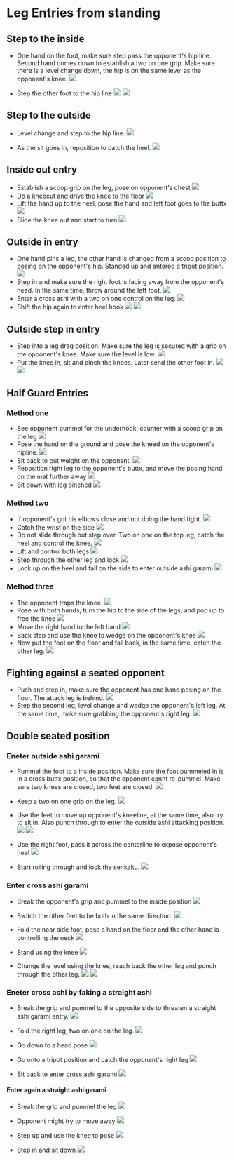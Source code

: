 
# Leg Entries from standing

## Step to the inside

* One hand on the foot, make sure step pass the opponent's hip line. Second hand comes down to establish a two on one grip. Make sure there is a level change down, the hip is on the same level as the opponent's knee.
![](screen-shot-2021-07-30-at-11-41-23-pm-krqijvpk.png)

* Step the other foot to the hip line
![](screen-shot-2021-07-30-at-11-42-04-pm-krqikqwc.png)
![](screen-shot-2021-07-30-at-11-42-17-pm-krqil0j3.png)

## Step to the outside

* Level change and step to the hip line.
![](screen-shot-2021-07-30-at-11-45-06-pm-krqionka.png)

* As the sit goes in, reposition to catch the heel.
![](screen-shot-2021-07-30-at-11-46-39-pm-krqiqnb8.png)

## Inside out entry

* Establish a scoop grip on the leg, pose on opponent's chest
![](screen-shot-2021-07-30-at-11-48-19-pm-krqiss8q.png)
* Do a kneecut and drive the knee to the floor 
![](screen-shot-2021-07-30-at-11-49-57-pm-krqiuvsp.png)
* Lift the hand up to the heel, pose the hand and left foot goes to the buttx
![](screen-shot-2021-07-30-at-11-50-47-pm-krqivxx7.png)
* Slide the knee out and start to turn
![](screen-shot-2021-07-30-at-11-51-17-pm-krqiwlrd.png)

## Outside in entry

* One hand pins a leg, the other hand is changed from a scoop position to posing on the opponent's hip. Standed up and entered a tripot position.
![](screen-shot-2021-07-30-at-11-54-00-pm-krqj03hs.png)
* Step in and make sure the right foot is facing away from the opponent's head. In the same time, throw around the left foot.
![](screen-shot-2021-07-30-at-11-54-30-pm-krqj0qjj.png)
* Enter a cross ashi with a two on one control on the leg.
![](screen-shot-2021-07-30-at-11-56-00-pm-krqj2nzk.png)
* Shift the hip again to enter heel hook
![](screen-shot-2021-07-30-at-11-56-24-pm-krqj36vm.png)
![](screen-shot-2021-07-30-at-11-57-09-pm-krqj45jl.png)

## Outside step in entry
* Step into a leg drag position. Make sure the leg is secured with a grip on the opponent's knee. Make sure the level is low.
![](screen-shot-2021-07-30-at-11-58-44-pm-krqj66qw.png)
* Put the knee in, sit and pinch the knees. Later send the other foot in.
![](screen-shot-2021-07-30-at-11-59-50-pm-krqj7los.png)
![](screen-shot-2021-07-31-at-12-00-18-am-krqj86w1.png)


## Half Guard Entries


### Method one
* See opponent pummel for the underhook, counter with a scoop grip on the leg
![](screen-shot-2021-07-31-at-12-03-46-am-krqjcn9t.png)
* Pose the hand on the ground and pose the kneed on the opponent's hipline.
![](screen-shot-2021-07-31-at-12-04-29-am-krqjdkpo.png)
* Sit back to put weight on the opponent.
![](screen-shot-2021-07-31-at-12-05-01-am-krqje95p.png)
* Reposition right leg to the opponent's buttx, and move the posing hand on the mat further away
![](screen-shot-2021-07-31-at-12-05-19-am-krqjemwm.png)
* Sit down with leg pinched
![](screen-shot-2021-07-31-at-12-06-13-am-krqjfsvn.png)

### Method two
* If opponent's got his elbows close and not doing the hand fight.
![](screen-shot-2021-07-31-at-11-40-49-am-krr891sx.png)
* Catch the wrist on the side
![](screen-shot-2021-07-31-at-11-41-27-am-krr89ve8.png)
* Do not slide through but step over. Two on one on the top leg, catch the heel and control the knee.
![](screen-shot-2021-07-31-at-11-42-25-am-krr8b44l.png)
* Lift and control both legs
![](screen-shot-2021-07-31-at-11-42-54-am-krr8bqga.png)
* Step through the other leg and lock
![](screen-shot-2021-07-31-at-11-43-27-am-krr8cfzp.png)
* Lock up on the heel and fall on the side to enter outside ashi garami
![](screen-shot-2021-07-31-at-11-43-58-am-krr8d3n9.png)

### Method three
* The opponent traps the knee.
![](screen-shot-2021-07-31-at-11-45-41-am-krr8fbhm.png)
* Pose with both hands, turn the hip to the side of the legs, and pop up to free the knee
![](screen-shot-2021-07-31-at-11-46-30-am-krr8gd1s.png)
* Move the right hand to the left hand
![](screen-shot-2021-07-31-at-11-46-59-am-krr8gzka.png)
* Back step and use the knee to wedge on the opponent's knee
![](screen-shot-2021-07-31-at-11-47-44-am-krr8hxvp.png)
* Now put the foot on the floor and fall back, in the same time, catch the other leg.
![](screen-shot-2021-07-31-at-11-48-41-am-krr8j64q.png)

## Fighting against a seated opponent
* Push and step in, make sure the opponent has one hand posing on the floor. The attack leg is behind.
![](screen-shot-2021-07-31-at-11-56-11-am-krr8sss8.png)
* Step the second leg, level change and wedge the opponent's left leg. At the same time, make sure grabbing the opponent's right leg.
![](screen-shot-2021-07-31-at-11-56-36-am-krr8td96.png)

## Double seated position

### Eneter outside ashi garami
* Pummel the foot to a inside position. Make sure the foot pummeled in is in a cross buttx position, so that the opponent cannt re-pummel. Make sure two knees are closed, two feet are closed.
![](screen-shot-2021-07-31-at-11-59-21-am-krr8wvn7.png)

* Keep a two on one grip on the leg.
![](screen-shot-2021-07-31-at-12-00-28-pm-krr8ybr2.png)

* Use the feet to move up opponent's kneeline, at the same time, also try to sit in. Also punch through to enter the outside ashi attacking position.
![](screen-shot-2021-07-31-at-12-01-13-pm-krr8zail.png)
![](screen-shot-2021-07-31-at-12-01-49-pm-krr9025o.png)

* Use the right foot, pass it across the centerline to expose opponent's heel
![](screen-shot-2021-07-31-at-12-02-29-pm-krr90xa6.png)

* Start rolling through and lock the senkaku.
![](screen-shot-2021-07-31-at-12-02-55-pm-krr91goq.png)

### Enter cross ashi garami
* Break the opponent's grip and pummel to the inside position
![](screen-shot-2021-07-31-at-12-05-47-pm-krr955ey.png)

* Switch the other feet to be both in the same direction.
![](screen-shot-2021-07-31-at-12-06-38-pm-krr968oh.png)

* Fold the near side foot, pose a hand on the floor and the other hand is controlling the neck
![](screen-shot-2021-07-31-at-12-06-57-pm-krr96n75.png)

* Stand using the knee
![](screen-shot-2021-07-31-at-12-07-48-pm-krr97rgy.png)

* Change the level using the knee, reach back the other leg and punch through the other leg.
![](screen-shot-2021-07-31-at-12-08-39-pm-krr98u70.png)
![](screen-shot-2021-07-31-at-12-08-54-pm-krr9968l.png)

### Eneter cross ashi by faking a straight ashi

* Break the grip and pummel to the opposite side to threaten a straight ashi garami entry.
![](screen-shot-2021-07-31-at-12-12-12-pm-krr9debw.png)

* Fold the right leg, two on one on the leg.
![](screen-shot-2021-07-31-at-12-13-05-pm-krr9ejul.png)

* Go down to a head pose
![](screen-shot-2021-07-31-at-12-13-31-pm-krr9f3kr.png)

* Go onto a tripot position and catch the opponent's right leg
![](screen-shot-2021-07-31-at-12-14-16-pm-krr9g2fb.png)

* Sit back to enter cross ashi garami
![](screen-shot-2021-07-31-at-12-14-53-pm-krr9gved.png)


#### Enter again a straight ashi garami

* Break the grip and pummel the leg
![](screen-shot-2021-07-31-at-12-18-18-pm-krr9la0t.png)

* Opponent might try to move away
![](screen-shot-2021-07-31-at-12-19-24-pm-krr9mo96.png)

* Step up and use the knee to pose
![](screen-shot-2021-07-31-at-12-20-06-pm-krr9nkaw.png)

* Step in and sit down
![](screen-shot-2021-07-31-at-12-20-34-pm-krr9o6ct.png)